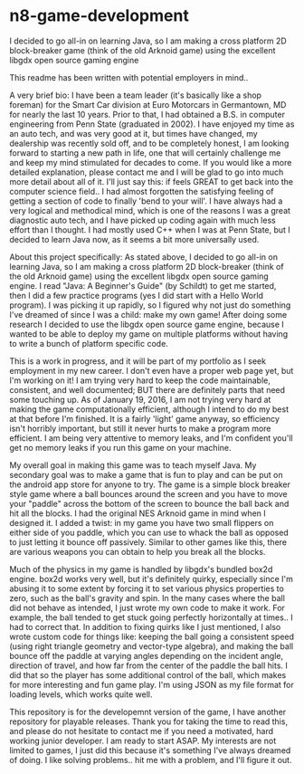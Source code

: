 # n8-game-development
I decided to go all-in on learning Java, so I am making a cross platform 2D block-breaker game (think of the old Arknoid game) using the excellent libgdx open source gaming engine

This readme has been written with potential employers in mind..

A very brief bio: I have been a team leader (it's basically like a shop foreman) for the Smart Car division at Euro Motorcars in Germantown, MD for nearly the last 10 years. Prior to that, I had obtained a B.S. in computer engineering from Penn State (graduated in 2002). I have enjoyed my time as an auto tech, and was very good at it, but times have changed, my dealership was recently sold off, and to be completely honest, I am looking forward to starting a new path in life, one that will certainly challenge me and keep my mind stimulated for decades to come. If you would like a more detailed explanation, please contact me and I will be glad to go into much more detail about all of it. I'll just say this: if feels GREAT to get back into the computer science field.. I had almost forgotten the satisfying feeling of getting a section of code to finally 'bend to your will'. I have always had a very logical and methodical mind, which is one of the reasons I was a great diagnostic auto tech, and I have picked up coding again with much less effort than I thought. I had mostly used C++ when I was at Penn State, but I decided to learn Java now, as it seems a bit more universally used.

About this project specifically: As stated above, I decided to go all-in on learning Java, so I am making a cross platform 2D block-breaker (think of the old Arknoid game) using the excellent libgdx open source gaming engine. I read "Java: A Beginner's Guide" (by Schildt) to get me started, then I did a few practice programs (yes I did start with a Hello World program). I was picking it up rapidly, so I figured why not just do something I've dreamed of since I was a child: make my own game! After doing some research I decided to use the libgdx open source game engine, because I wanted to be able to deploy my game on multiple platforms without having to write a bunch of platform specific code.

This is a work in progress, and it will be part of my portfolio as I seek employment in my new career. I don't even have a proper web page yet, but I'm working on it! I am trying very hard to keep the code maintainable, consistent, and well documented; BUT there are definitely parts that need some touching up. As of January 19, 2016, I am not trying very hard at making the game computationally efficient, although I intend to do my best at that before I'm finished. It is a fairly 'light' game anyway, so efficiency isn't horribly important, but still it never hurts to make a program more efficient. I am being very attentive to memory leaks, and I'm confident you'll get no memory leaks if you run this game on your machine.

My overall goal in making this game was to teach myself Java. My secondary goal was to make a game that is fun to play and can be put on the android app store for anyone to try. The game is a simple block breaker style game where a ball bounces around the screen and you have to move your "paddle" across the bottom of the screen to bounce the ball back and hit all the blocks. I had the original NES Arknoid game in mind when I designed it. I added a twist: in my game you have two small flippers on either side of you paddle, which you can use to whack the ball as opposed to just letting it bounce off passively. Similar to other games like this, there are various weapons you can obtain to help you break all the blocks.

Much of the physics in my game is handled by libgdx's bundled box2d engine. box2d works very well, but it's definitely quirky, especially since I'm abusing it to some extent by forcing it to set various physics properties to zero, such as the ball's gravity and spin. In the many cases where the ball did not behave as intended, I just wrote my own code to make it work. For example, the ball tended to get stuck going perfectly horizontally at times.. I had to correct that. In addition to fixing quirks like I just mentioned, I also wrote custom code for things like: keeping the ball going a consistent speed (using right triangle geometry and vector-type algebra), and making the ball bounce off the paddle at varying angles depending on the incident angle, direction of travel, and how far from the center of the paddle the ball hits. I did that so the player has some additional control of the ball, which makes for more interesting and fun game play. I'm using JSON as my file format for loading levels, which works quite well.

This repository is for the developemnt version of the game, I have another repository for playable releases. Thank you for taking the time to read this, and please do not hesitate to contact me if you need a motivated, hard working junior developer. I am ready to start ASAP. My interests are not limited to games, I just did this because it's something I've always dreamed of doing. I like solving problems.. hit me with a problem, and I'll figure it out.
